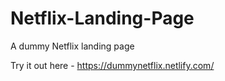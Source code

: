 # Netflix-Landing-Page
A dummy Netflix landing page  

Try it out here - https://dummynetflix.netlify.com/
